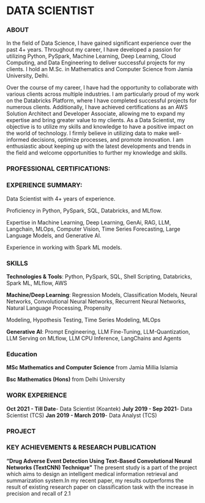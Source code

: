 # DATA SCIENTIST


### ABOUT 
In the field of Data Science, I have gained significant experience over the past 4+  years. Throughout my career, I have developed a passion for utilizing Python, PySpark, Machine Learning, Deep Learning, Cloud Computing, and Data Engineering to deliver successful projects for my clients. I hold an M.Sc. in Mathematics and Computer Science from Jamia University, Delhi.

Over the course of my career, I have had the opportunity to collaborate with various clients across multiple industries. I am particularly proud of my work on the Databricks Platform, where I have completed successful projects for numerous clients. Additionally, I have achieved certifications as an AWS Solution Architect and Developer Associate, allowing me to expand my expertise and bring greater value to my clients.
As a Data Scientist, my objective is to utilize my skills and knowledge to have a positive impact on the world of technology. I firmly believe in utilizing data to make well-informed decisions, optimize processes, and promote innovation. I am enthusiastic about keeping up with the latest developments and trends in the field and welcome opportunities to further my knowledge and skills.

### PROFESSIONAL CERTIFICATIONS:


### EXPERIENCE SUMMARY:
Data Scientist with 4+ years of experience.

Proficiency in Python, PySpark, SQL, Databricks, and MLflow.

Expertise in Machine Learning, Deep Learning, GenAi, RAG, LLM, Langchain, MLOps, Computer Vision, Time Series Forecasting, Large Language Models, and Generative AI.

Experience in working with Spark ML models.

### SKILLS
**Technologies & Tools**: Python, PySpark, SQL, Shell Scripting, Databricks, Spark ML, MLflow, AWS

**Machine/Deep Learning**: Regression Models, Classification Models, Neural Networks, Convolutional Neural Networks, Recurrent Neural Networks, Natural Language Processing, Propensity 

Modeling, Hypothesis Testing, Time Series Modeling, MLOps

**Generative AI**: Prompt Engineering, LLM Fine-Tuning, LLM-Quantization, LLM Serving on MLflow, LLM CPU Inference, LangChains and Agents


### Education

**MSc Mathematics and Computer Science** from Jamia Millia Islamia 

**Bsc Mathematics (Hons)** from Delhi University


### WORK EXPERIENCE
**Oct 2021 - Till Date**- Data Scientist (Koantek)
**July 2019 - Sep 2021**- Data Scientist (TCS)
**Jan 2019 - March 2019**- Data Analyst (TCS)



### PROJECT


### KEY ACHIEVEMENTS & RESEARCH PUBLICATION
**“Drug Adverse Event Detection Using Text-Based Convolutional Neural Networks (TextCNN) Technique”** The present study is a part of the project which aims to design an intelligent medical information retrieval and summarization system.In my recent paper, my results outperforms the  result of existing research paper on classification task with the increase in precision and recall of 2.1 

